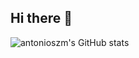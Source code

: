 ## Hi there 👋
![antonioszm's GitHub stats](https://github-readme-stats.vercel.app/api?username=antonioszm&show_icons=true&theme=tokyonight)
